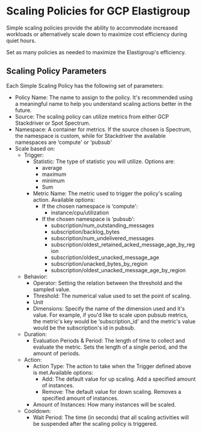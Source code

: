 # Scaling Policies for GCP Elastigroup

Simple scaling policies provide the ability to accommodate increased workloads or alternatively scale down to maximize cost efficiency during quiet hours.

Set as many policies as needed to maximize the Elastigroup's efficiency.

## Scaling Policy Parameters

Each Simple Scaling Policy has the following set of parameters:

- Policy Name: The name to assign to the policy. It's recommended using a meaningful name to help you understand scaling actions better in the future.
- Source: The scaling policy can utilize metrics from either GCP Stackdriver or Spot Spectrum.
- Namespace: A container for metrics. If the source chosen is Spectrum, the namespace is custom, while for Stackdriver the available namespaces are ‘compute' or ‘pubsub'
- Scale based on:
  - Trigger:
    - Statistic: The type of statistic you will utilize. Options are:
      - average
      - maximum
      - minimum
      - Sum
    - Metric Name: The metric used to trigger the policy's scaling action. Available options:
      - If the chosen namespace is ‘compute':
        - instance/cpu/utilization
      - If the chosen namespace is ‘pubsub':
        - subscription/num_outstanding_messages
        - subscription/backlog_bytes
        - subscription/num_undelivered_messages
        - subscription/oldest_retained_acked_message_age_by_region
        - subscription/oldest_unacked_message_age
        - subscription/unacked_bytes_by_region
        - subscription/oldest_unacked_message_age_by_region
  - Behavior:
    - Operator: Setting the relation between the threshold and the sampled value.
    - Threshold: The numerical value used to set the point of scaling.
    - Unit
    - Dimensions: Specify the name of the dimension used and it's value. For example, if you'd like to scale upon pubsub metrics, the metric's key would be ‘subscription_id' and the metric's value would be the subscription's id in pubsub.
  - Duration:
    - Evaluation Periods & Period: The length of time to collect and evaluate the metric. Sets the length of a single period, and the amount of periods.
  - Action:
    - Action Type: The action to take when the Trigger defined above is met.Available options:
      - Add: The default value for up scaling. Add a specified amount of instances.
      - Remove: The default value for down scaling. Removes a specified amount of instances.
    - Amount of Instances: How many instances will be scaled.
  - Cooldown:
    - Wait Period: The time (in seconds) that all scaling activities will be suspended after the scaling policy is triggered.
